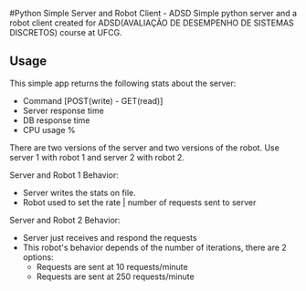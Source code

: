 #Python Simple Server and Robot Client - ADSD
Simple python server and a robot client created for ADSD(AVALIAÇÃO DE DESEMPENHO DE SISTEMAS DISCRETOS) course at UFCG.

## Usage

This simple app returns the following stats about the server:
 - Command [POST(write) - GET(read)]
 - Server response time
 - DB response time
 - CPU usage %

There are two versions of the server and two versions of the robot.
Use server 1 with robot 1 and server 2 with robot 2.

Server and Robot 1 Behavior:
 - Server writes the stats on file.
 - Robot used to set the rate | number of requests sent to server

Server and Robot 2 Behavior:
 - Server just receives and respond the requests
 - This robot's behavior depends of the number of iterations, there are 2 options:
     - Requests are sent at 10 requests/minute
     - Requests are sent at 250 requests/minute

